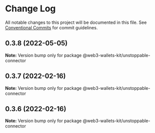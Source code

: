 # Change Log

All notable changes to this project will be documented in this file.
See [Conventional Commits](https://conventionalcommits.org) for commit guidelines.

## 0.3.8 (2022-05-05)

**Note:** Version bump only for package @web3-wallets-kit/unstoppable-connector





## 0.3.7 (2022-02-16)

**Note:** Version bump only for package @web3-wallets-kit/unstoppable-connector





## 0.3.6 (2022-02-16)

**Note:** Version bump only for package @web3-wallets-kit/unstoppable-connector
